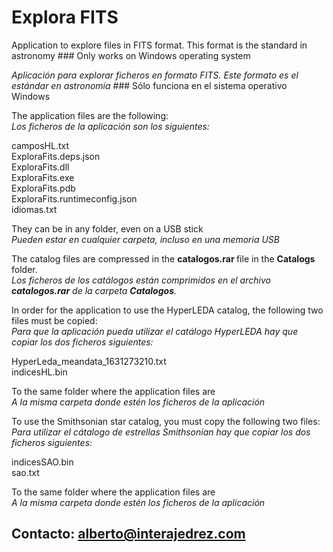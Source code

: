 # Explora FITS
<p>Application to explore files in FITS format. This format is the standard in astronomy
### Only works on Windows operating system</p>

<p><em>Aplicación para explorar ficheros en formato FITS. Este formato es el estándar en astronomía</em>
### Sólo funciona en el sistema operativo Windows</p>

<p>The application files are the following: <br>
<em>Los ficheros de la aplicación son los siguientes:</em></p>
<p>camposHL.txt<br>
ExploraFits.deps.json<br>
ExploraFits.dll<br>
ExploraFits.exe<br>
ExploraFits.pdb<br>
ExploraFits.runtimeconfig.json<br>
idiomas.txt</p>
<p>They can be in any folder, even on a USB stick <br>
<em>Pueden estar en cualquier carpeta, incluso en una memoria USB</em></p>

<p>The catalog files are compressed in the <strong> catalogos.rar </strong> file in the <strong> Catalogs </strong> folder. <br>
<em>Los ficheros de los catálogos están comprimidos en el archivo <strong>catalogos.rar</strong> de la carpeta <strong>Catalogos</strong>.</em></p>

<p>In order for the application to use the HyperLEDA catalog, the following two files must be copied: <br>
<em>Para que la aplicación pueda utilizar el catálogo HyperLEDA hay que copiar los dos ficheros siguientes:</em></p>
<p>HyperLeda_meandata_1631273210.txt<br>
indicesHL.bin</p>
<p>To the same folder where the application files are <br>
<em>A la misma carpeta donde estén los ficheros de la aplicación</em></p>

<p>To use the Smithsonian star catalog, you must copy the following two files: <br>
<em>Para utilizar el cátalogo de estrellas Smithsonian hay que copiar los dos ficheros siguientes:</em></p>
<p>indicesSAO.bin<br>
sao.txt</p>
<p>To the same folder where the application files are <br>
<em>A la misma carpeta donde estén los ficheros de la aplicación</em></p>

## Contacto: alberto@interajedrez.com
